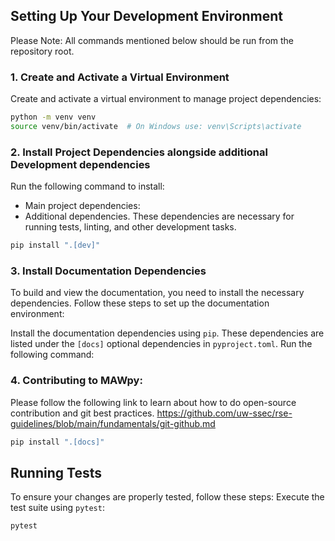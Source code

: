 ## Setting Up Your Development Environment

Please Note: All commands mentioned below should be run from the repository
root.

### 1. Create and Activate a Virtual Environment

Create and activate a virtual environment to manage project dependencies:

```bash
python -m venv venv
source venv/bin/activate  # On Windows use: venv\Scripts\activate
```

### 2. Install Project Dependencies alongside additional Development dependencies

Run the following command to install:

- Main project dependencies:
- Additional dependencies. These dependencies are necessary for running tests,
  linting, and other development tasks.

```bash
pip install ".[dev]"
```

### 3. Install Documentation Dependencies

To build and view the documentation, you need to install the necessary
dependencies. Follow these steps to set up the documentation environment:

Install the documentation dependencies using `pip`. These dependencies are
listed under the `[docs]` optional dependencies in `pyproject.toml`. Run the
following command:

### 4. Contributing to MAWpy:

Please follow the following link to learn about how to do open-source
contribution and git best practices.
https://github.com/uw-ssec/rse-guidelines/blob/main/fundamentals/git-github.md

```bash
pip install ".[docs]"
```

## Running Tests

To ensure your changes are properly tested, follow these steps: Execute the test
suite using `pytest`:

```bash
pytest
```
